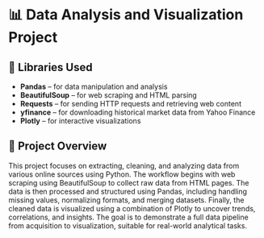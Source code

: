 <!DOCTYPE html>
<html lang="en">
<head>
  <meta charset="UTF-8">
  <title>Data Analysis and Visualization Project (TESLA AND GAMESTOP REVENUES)</title>
</head>
<body>

  <h1>📊 Data Analysis and Visualization Project</h1>

  <h2>🧰 Libraries Used</h2>
  <ul>
    <li><strong>Pandas</strong> – for data manipulation and analysis</li>
    <li><strong>BeautifulSoup</strong> – for web scraping and HTML parsing</li>
    <li><strong>Requests</strong> – for sending HTTP requests and retrieving web content</li>
    <li><strong>yfinance</strong> – for downloading historical market data from Yahoo Finance</li>
    <li><strong>Plotly</strong> – for interactive visualizations</li>
  </ul>

  <h2>📌 Project Overview</h2>
  <p>
    This project focuses on extracting, cleaning, and analyzing data from various online sources using Python. 
    The workflow begins with web scraping using BeautifulSoup to collect raw data from HTML pages. 
    The data is then processed and structured using Pandas, including handling missing values, normalizing formats, and merging datasets.
    Finally, the cleaned data is visualized using a combination of  Plotly to uncover trends, correlations, and insights.
    The goal is to demonstrate a full data pipeline from acquisition to visualization, suitable for real-world analytical tasks.
  </p>

</body>
</html>
